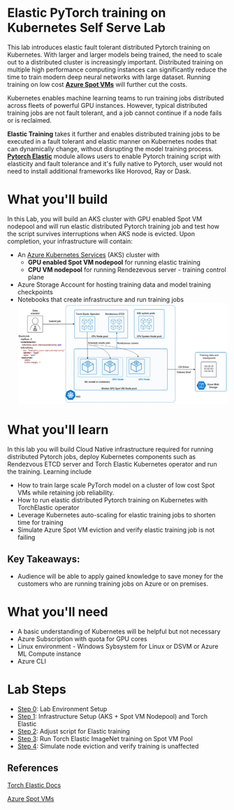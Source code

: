 # Elastic PyTorch training on Kubernetes Self Serve Lab

This lab introduces elastic fault tolerant distributed Pytorch training on Kubernetes. With larger and larger models being trained, the need to scale out to a distributed cluster is increasingly important. Distributed training on multiple high performance computing instances can significantly reduce the time to train modern deep neural networks with large dataset. Running training on low cost [**Azure Spot VMs**](https://docs.microsoft.com/en-us/azure/virtual-machines/spot-vms) will further cut the costs.

Kubernetes enables machine learning teams to run training jobs distributed across fleets of powerful GPU instances. However, typical distributed training jobs are not fault tolerant, and a job cannot continue if a node fails or is reclaimed. 

**Elastic Training** takes it further and enables distributed training jobs to be executed in a fault tolerant and elastic manner on Kubernetes nodes that can dynamically change, without disrupting the model training process. [**Pytorch Elastic**](https://pytorch.org/elastic/0.2.2/index.html) module allows users to enable Pytorch training script with elasticity and fault tolerance and it's fully native to Pytorch, user would not need to install additional frameworks like Horovod, Ray or Dask.

# What you'll build
In this Lab, you will build an AKS cluster with GPU enabled Spot VM nodepool and will run elastic distributed Pytorch training job and test how the script survives interruptions when AKS node is evicted.
Upon completion, your infrastructure will contain:

- An [Azure Kubernetes Services](https://docs.microsoft.com/en-us/azure/aks/) (AKS) cluster with 
  - **GPU enabled Spot VM nodepool** for running elastic training
  - **CPU VM nodepool** for running Rendezevous server - training control plane
- Azure Storage Account for hosting training data and model training checkpoints
- Notebooks that create infrastructure and run training jobs 
![architecure](docs/architecture.jpg)

# What you'll learn
In this lab you will build Cloud Native infrastructure required for running distributed Pytorch jobs, deploy Kubernetes components such as Rendezvous ETCD server and Torch Elastic Kubernetes operator and run the training. Learning include

-	How to train large scale PyTorch model on a cluster of low cost Spot VMs while retaining job reliability.
-	How to run elastic distributed Pytorch training on Kubernetes with TorchElastic operator 
-	Leverage Kubernetes auto-scaling for elastic training jobs to shorten time for training
- Simulate Azure Spot VM eviction and verify elastic training job is not failing

## Key Takeaways:
-	Audience will be able to apply gained knowledge to save money for the customers who are running training jobs on Azure or on premises.

# What you'll need

- A basic understanding of Kubernetes will be helpful but not necessary 
- Azure Subscription with quota for GPU cores
- Linux environment - Windows Sybsystem for Linux or DSVM or Azure ML Compute instance
- Azure CLI

# Lab Steps
- [Step 0](/Step0-Env.md): Lab Environment Setup 
- [Step 1](/Step1-Setup.ipynb): Infrastructure Setup (AKS + Spot VM Nodepool) and Torch Elastic
- [Step 2](/Step2-DistributedTraining.md): Adjust script for Elastic training 
- [Step 3](/Step3-RunJob.ipynb): Run Torch Elastic ImageNet training on Spot VM Pool
- [Step 4](/Step4-SimulateStop.ipynb): Simulate node eviction and verify training is unaffected


## References
[Torch Elastic Docs](https://pytorch.org/elastic/0.2.2/index.html)

[Azure Spot VMs](https://docs.microsoft.com/en-us/azure/virtual-machines/spot-vms)
